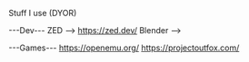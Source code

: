 Stuff I use (DYOR)

---Dev---
ZED --> https://zed.dev/
Blender --> 

---Games---
https://openemu.org/
https://projectoutfox.com/
